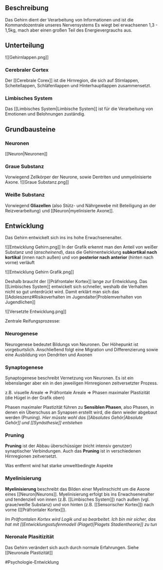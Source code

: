## Beschreibung
Das Gehirn dient der Verarbeitung von Informationen und ist die Kommandozentrale unseres Nervensystems
Es wiegt bei erwachsenen 1,3 - 1,5kg, mach aber einen großen Teil des Energievergrauchs aus.

## Unterteilung
![[Gehirnlappen.png]]

### Cerebraler Cortex
Der [[Cerebrale Corex]] ist die Hirnregion, die sich auf Stirnlappen, Scheitellappen, Schläfenllappen und Hinterhauptlappen zusammensetzt.

### Limbisches System
Das [[Limbisches System|Limbische System]] ist für die Verarbeitung von Emotionen und Belohnungen zuständig.

## Grundbausteine
### Neuronen
[[Neuron|Neuronen]]

### Graue Substanz
Vorwiegend Zellkörper der Neurone, sowie Dentriten und unmyelinisierte Axone.
![[Graue Substanz.png]]
### Weiße Substanz
Vorwiegend **Gliazellen** (also Stütz- und Nährgewebe mit Beteiligung an der Reizverarbeitung) und [[Neuron|myelinisierte Axone]].

## Entwicklung
Das Gehirn entwickelt sich ins ins hohe Erwachsenenalter.

![[Entwicklung Gehirn.png]]
In der Grafik erkennt man den Anteil von weißer Substanz und (*anscheinend*), dass die Gehirnentwicklung **subkortikal nach kortikal** (innen nach außen) und von **posterior nach anterior** (hinten nach vorne) verläuft  



![[Entwicklung Gehirn Grafik.png]]

Deshalb braucht der [[Präfrontaler Kortex]] lange zur Entwicklung. Das [[Limbisches System]] entwickelt sich schneller, weshalb die Verhalten nicht so gut unterdrückt wird. Damit erklärt man sich das [[Adoleszenz#Risikoverhalten im Jugendalter|Problemverhalten von Jugendlichen]]  

![[Versetzte Entwicklung.png]]

Zentrale Reifungsprozesse:

### Neurogenese
Neurogenese bedeutet Bildungs von Neuronen. Der Höhepunkt ist vorgeburtslich. Anschließend folgt eine Migration und Differenzierung sowie eine Ausbildung von Dendriten und Axonen

### Synaptogenese
Synaptogenese beschreibt Vernetzung von Neuronen. Es ist ein lebenslanger aber ein in den jeweiligen Hirnregionen zeitversetzter Prozess.

z.B. visuelle Areale => Präfrontale Areale => Phasen maximaler Plastizität (die Hügel in der Grafik oben)

Phasen maximaler Plastizität führen zu **Sensiblen Phasen**, also Phasen, in denen ein Überschuss an Synapsen erstellt wird, die dann wieder abgebaut werden (Pruning). 
*Hier müsste wohl das [[Absolutes Gehör|Absolute Gehör]] und [[Synästhesie]] entstehen*

### Pruning
**Pruning** ist der Abbau überschüssiger (nicht intensiv genutzer) synaptischer Verbindungen. Auch das **Pruning** ist in verschiedenen Hirnregionen zeitversetzt.

Was entfernt wird hat starke umweltbedingte Aspekte

### Myelinisierung
**Myelinisierung** beschreibt das Bilden einer Myelinschicht um die Axone eines [[Neuron|Neurons]].
Myelinisierung erfolgt bis ins Erwachsenenalter und tendenziell von innen (z.B. [[Limbisches System]]) nach außen (vgl. graue/weiße Substanz) und von hinten (z.B. [[Sensorischer Kortex]]) nach vorne ([[Präfrontaler Kortex]]).

*Im Präfrontalen Kortex wird Logik und so bearbeitet. Ich bin mir sicher, das hat mit [[Entwicklungsstufenmodell (Piaget)|Piagets Stadientheorie]] zu tun*

### Neronale Plasitizität
Das Gehirn verändert sich auch durch normale Erfahrungen. Siehe [[Neuronale Plastizität]]

#Psychologie-Entwicklung 
